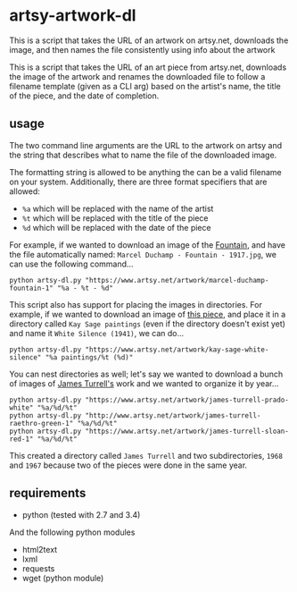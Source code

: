 artsy-artwork-dl
=================

This is a script that takes the URL of an artwork on artsy.net,
downloads the image, and then names the file consistently
using info about the artwork

This is a script that takes the URL of an art piece from artsy.net,
downloads the image of the artwork and renames the downloaded file
to follow a filename template (given as a CLI arg) based on the
artist's name, the title of the piece, and the date of
completion.

usage
-----
The two command line arguments are the URL to the artwork on artsy
and the string that describes what to name the file of the downloaded
image.

The formatting string is allowed to be anything the can be a valid filename
on your system. Additionally, there are three format specifiers that are
allowed:
- `%a`   which will be replaced with the name of the artist
- `%t`   which will be replaced with the title of the piece
- `%d`   which will be replaced with the date of the piece

For example, if we wanted to download an image of the
[Fountain](https://en.wikipedia.org/wiki/Fountain_(Duchamp)),
and have the file automatically named:
`Marcel Duchamp - Fountain - 1917.jpg`,
we can use the following command...

```
python artsy-dl.py "https://www.artsy.net/artwork/marcel-duchamp-fountain-1" "%a - %t - %d"
```

This script also has support for placing the images in directories. For
example, if we wanted to download an image of
[this piece](https://www.artsy.net/artwork/kay-sage-white-silence), and
place it in a directory called `Kay Sage paintings` (even if the directory
doesn't exist yet) and name it `White Silence (1941)`, we can do...

```
python artsy-dl.py "https://www.artsy.net/artwork/kay-sage-white-silence" "%a paintings/%t (%d)"
```

You can nest directories as well; let's say we wanted to download a bunch of
images of [James Turrell's](https://www.artsy.net/artist/james-turrell) work
and we wanted to organize it by year...

```
python artsy-dl.py "https://www.artsy.net/artwork/james-turrell-prado-white" "%a/%d/%t"
python artsy-dl.py "http://www.artsy.net/artwork/james-turrell-raethro-green-1" "%a/%d/%t"
python artsy-dl.py "https://www.artsy.net/artwork/james-turrell-sloan-red-1" "%a/%d/%t"
```

This created a directory called `James Turrell` and two subdirectories,
`1968` and `1967` because two of the pieces were done in the same year.



requirements
------------
- python (tested with 2.7 and 3.4)

And the following python modules
- html2text
- lxml
- requests
- wget (python module)
